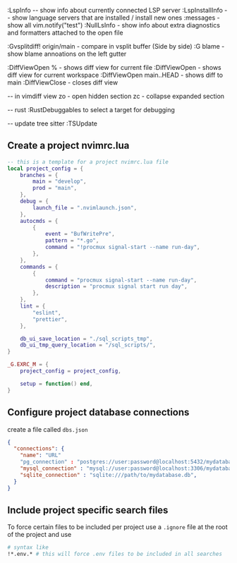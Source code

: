 :LspInfo  -- show info about currently connected LSP server 
:LspInstallInfo -- show language servers that are installed / install new ones
:messages - show all vim.notify("test")
:NullLsInfo - show info about extra diagnostics and formatters attached to the open file



:Gvsplitdiff! origin/main   - compare in vsplit buffer (Side by side)
:G blame - show blame annoations on the left gutter


:DiffViewOpen %    - shows diff view for current file
:DiffViewOpen     - shows diff view for current workspace
:DiffViewOpen  main..HEAD   - shows diff to main 
:DiffViewClose - closes diff view



-- in vimdiff view
zo - open hidden section
zc - collapse expanded section


-- rust
:RustDebuggables to select a target for debugging

-- update tree sitter
:TSUpdate


## Create a project nvimrc.lua
```lua
-- this is a template for a project nvimrc.lua file
local project_config = {
	branches = {
		main = "develop",
		prod = "main",
	},
	debug = {
		launch_file = ".nvimlaunch.json",
	},
	autocmds = {
		{
			event = "BufWritePre",
			pattern = "*.go",
			command = "!procmux signal-start --name run-day",
		},
	},
	commands = {
		{
			command = "procmux signal-start --name run-day",
			description = "procmux signal start run day",
		},
	},
	lint = {
		"eslint",
		"prettier",
	},

	db_ui_save_location = "./sql_scripts_tmp",
	db_ui_tmp_query_location = "/sql_scripts/",
}

_G.EXRC_M = {
	project_config = project_config,

	setup = function() end,
}
```


## Configure project database connections
create a file called `dbs.json`
```json
{
  "connections": {
    "name": "URL"
    "pg_connection" : "postgres://user:password@localhost:5432/mydatabase",
    "mysql_connection" : "mysql://user:password@localhost:3306/mydatabase",
    "sqlite_connection" : "sqlite:///path/to/mydatabase.db",
  }
}
```


## Include project specific search files

To force certain files to be included per project
use a `.ignore` file at the root of the project and use
```bash
# syntax like
!*.env.* # this will force .env files to be included in all searches
```
